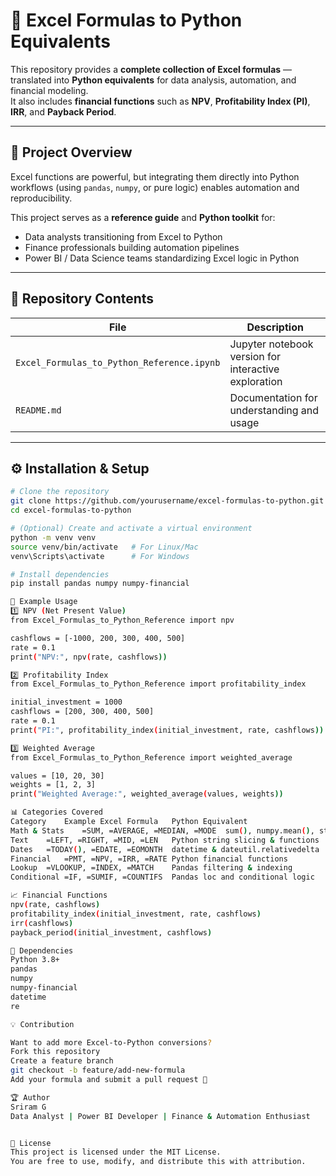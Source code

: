 # 🧮 Excel Formulas to Python Equivalents

This repository provides a **complete collection of Excel formulas** — translated into **Python equivalents** for data analysis, automation, and financial modeling.  
It also includes **financial functions** such as **NPV**, **Profitability Index (PI)**, **IRR**, and **Payback Period**.

---

## 📘 Project Overview

Excel functions are powerful, but integrating them directly into Python workflows (using `pandas`, `numpy`, or pure logic) enables automation and reproducibility.

This project serves as a **reference guide** and **Python toolkit** for:
- Data analysts transitioning from Excel to Python  
- Finance professionals building automation pipelines  
- Power BI / Data Science teams standardizing Excel logic in Python  

---

## 📂 Repository Contents

| File | Description |
|------|--------------|
| `Excel_Formulas_to_Python_Reference.ipynb` | Jupyter notebook version for interactive exploration |
| `README.md` | Documentation for understanding and usage |

---

## ⚙️ Installation & Setup

```bash
# Clone the repository
git clone https://github.com/yourusername/excel-formulas-to-python.git
cd excel-formulas-to-python

# (Optional) Create and activate a virtual environment
python -m venv venv
source venv/bin/activate   # For Linux/Mac
venv\Scripts\activate      # For Windows

# Install dependencies
pip install pandas numpy numpy-financial

🧾 Example Usage
1️⃣ NPV (Net Present Value)
from Excel_Formulas_to_Python_Reference import npv

cashflows = [-1000, 200, 300, 400, 500]
rate = 0.1
print("NPV:", npv(rate, cashflows))

2️⃣ Profitability Index
from Excel_Formulas_to_Python_Reference import profitability_index

initial_investment = 1000
cashflows = [200, 300, 400, 500]
rate = 0.1
print("PI:", profitability_index(initial_investment, rate, cashflows))

3️⃣ Weighted Average
from Excel_Formulas_to_Python_Reference import weighted_average

values = [10, 20, 30]
weights = [1, 2, 3]
print("Weighted Average:", weighted_average(values, weights))

📊 Categories Covered
Category	Example Excel Formula	Python Equivalent
Math & Stats	=SUM, =AVERAGE, =MEDIAN, =MODE	sum(), numpy.mean(), statistics.median()
Text	=LEFT, =RIGHT, =MID, =LEN	Python string slicing & functions
Dates	=TODAY(), =EDATE, =EOMONTH	datetime & dateutil.relativedelta
Financial	=PMT, =NPV, =IRR, =RATE	Python financial functions
Lookup	=VLOOKUP, =INDEX, =MATCH	Pandas filtering & indexing
Conditional	=IF, =SUMIF, =COUNTIFS	Pandas loc and conditional logic

📈 Financial Functions
npv(rate, cashflows)
profitability_index(initial_investment, rate, cashflows)
irr(cashflows)
payback_period(initial_investment, cashflows)

🧩 Dependencies
Python 3.8+
pandas
numpy
numpy-financial
datetime
re

💡 Contribution

Want to add more Excel-to-Python conversions?
Fork this repository
Create a feature branch
git checkout -b feature/add-new-formula
Add your formula and submit a pull request 🚀

🏆 Author
Sriram G
Data Analyst | Power BI Developer | Finance & Automation Enthusiast


📜 License
This project is licensed under the MIT License.
You are free to use, modify, and distribute this with attribution.
